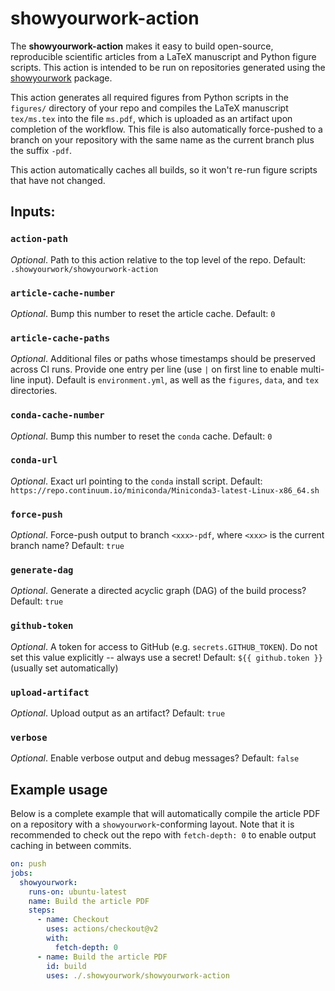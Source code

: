 # showyourwork-action

The **showyourwork-action** makes it easy to build open-source, reproducible scientific articles from a LaTeX manuscript and Python figure scripts. This action is intended to be run on repositories generated using the [showyourwork](https://github.com/rodluger/showyourwork) package.

This action generates all required figures from Python scripts in the `figures/` directory of your repo and compiles the LaTeX manuscript `tex/ms.tex` into the file `ms.pdf`, which is uploaded as an artifact upon completion of the workflow. This file is also automatically force-pushed to a branch on your repository with the same name as the current branch plus the suffix `-pdf`.

This action automatically caches all builds, so it won't re-run figure scripts that have not changed.

## Inputs:

### `action-path`

_Optional_. Path to this action relative to the top level of the repo. Default: `.showyourwork/showyourwork-action`

### `article-cache-number`

_Optional_. Bump this number to reset the article cache. Default: `0`

### `article-cache-paths`

_Optional_. Additional files or paths whose timestamps should be preserved across CI runs. Provide one entry per line (use `|` on first line to enable multi-line input). Default is `environment.yml`, as well as the `figures`, `data`, and `tex` directories.

### `conda-cache-number`

_Optional_. Bump this number to reset the `conda` cache. Default: `0`

### `conda-url`

_Optional_. Exact url pointing to the `conda` install script. Default: `https://repo.continuum.io/miniconda/Miniconda3-latest-Linux-x86_64.sh`

### `force-push`

_Optional_. Force-push output to branch `<xxx>-pdf`, where `<xxx>` is the current branch name? Default: `true`

### `generate-dag`

_Optional_. Generate a directed acyclic graph (DAG) of the build process? Default: `true`

### `github-token`

_Optional_. A token for access to GitHub (e.g. `secrets.GITHUB_TOKEN`). Do not set this value explicitly -- always use a secret! Default: `${{ github.token }}` (usually set automatically)

### `upload-artifact`

_Optional_. Upload output as an artifact? Default: `true`

### `verbose`

_Optional_. Enable verbose output and debug messages? Default: `false`

## Example usage

Below is a complete example that will automatically compile the article PDF on a repository with a `showyourwork`-conforming layout. Note that it is recommended to check out the repo with `fetch-depth: 0` to enable output caching in between commits.

```yaml
on: push
jobs:
  showyourwork:
    runs-on: ubuntu-latest
    name: Build the article PDF
    steps:
      - name: Checkout
        uses: actions/checkout@v2
        with:
          fetch-depth: 0
      - name: Build the article PDF
        id: build
        uses: ./.showyourwork/showyourwork-action
```
